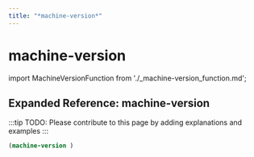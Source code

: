 ```yaml
---
title: "*machine-version*"
---
```


# machine-version

import MachineVersionFunction from './_machine-version_function.md';

<MachineVersionFunction />

## Expanded Reference: machine-version

:::tip
TODO: Please contribute to this page by adding explanations and examples
:::

```lisp
(machine-version )
```
